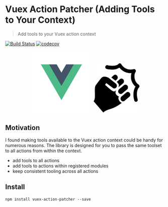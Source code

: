 # Vuex Action Patcher (Adding Tools to Your Context)
> Add tools to your Vuex action context

[![Build Status](https://travis-ci.org/alajfit/vuex-action-patcher.svg?branch=master)](https://travis-ci.org/alajfit/vuex-action-patcher)
[![codecov](https://codecov.io/gh/alajfit/vuex-action-patcher/branch/master/graph/badge.svg)](https://codecov.io/gh/alajfit/vuex-action-patcher)

<p align="center">
    <img width="200" height="200" src="./docs/assets/vue.svg" />
    <img width="150" height="160" src="./docs/assets/action.png" />
</p>

## Motivation

I found making tools available to the Vuex action context could be handy for numerous reasons. The library is designed for you to pass the same toolset to all actions from within the context.

* add tools to all actions
* add tools to actions within registered modules
* keep consistent tooling across all actions

## Install

```
npm install vuex-action-patcher --save
```